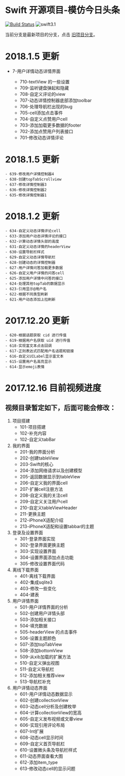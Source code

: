# Swift 开源项目-模仿今日头条

[![Build Status](https://travis-ci.org/hrscy/TodayNews.svg?branch=master)](https://travis-ci.org/hrscy/TodayNews) ![swift3.1](https://img.shields.io/badge/language-swift%204-orange.svg)

当前分支是最新项目的分支，点击 [旧项目分支](https://github.com/hrscy/TodayNews/tree/TodayNews-old)。



# 2018.1.5 更新
- 7-用户详情动态详情界面

    - 710-textView 的一些设置
    - 709-监听键盘弹起和隐藏
    - 708-自定义评论的view
    - 707-动态详情控制器底部添加toolbar
    - 706-处理导航栏出现的bug
    - 705-cell添加点击事件
    - 704-自定义点赞用户cell
    - 703-添加加载更多数据的footer
    - 702-添加点赞用户列表接口
    - 701-修改动态详情评论
    
# 2018.1.5 更新

    - 639-修改用户详情控制器4
    - 638-创建topTabScrollview
    - 637-修改详情控制器3
    - 636-修改详情控制器2
    - 635-修改详情控制器1

# 2018.1.2 更新

    - 634-自定义动态详情评论cell
    - 633-添加用户动态详情评论的接口
    - 632-计算动态详情头部的高度
    - 631-自定义动态详情的headerView
    - 630-设置导航栏样式
    - 629-自定义动态详情导航栏
    - 628-创建动态的详情控制器
    - 627-用户详情问答加载更多数据
    - 626-自定义用户详情的问答cell
    - 625-添加用户详情中问答的接口
    - 624-处理其他topTab的数据显示
    - 623-引用显示@用户名
    - 622-根据不同类型刷新
    - 621-用户动态添加上拉刷新

# 2017.12.20 更新

    - 620-根据话题获取 cid 进行传值
    - 619-根据用户名获取 uid 进行传值
    - 618-实现富文本点击回调
    - 617-正则表达式匹配用户名话题和链接
    - 616-自定义UILabel显示富文本
    - 615-设置用户名高亮显示
    - 614-显示emoji表情

# 2017.12.16 目前视频进度
## 视频目录暂定如下，后面可能会修改：

1. 项目搭建
   - 101-项目搭建
   - 102-补充内容
   - 102-自定义tabBar
2. 我的界面
   - 201-我的界面分析
   - 202-创建tableView
   - 203-Swift的核心
   - 204-添加网络请求以及创建模型
   - 205-返回数据显示到tableView
   - 206-自定义我的界面cell
   - 207-扩展cell注册方法
   - 208-自定义我的关注cell
   - 209-自定义关注用户cell
   - 210-自定义tableViewHeader
   - 211-更换主题
   - 212-iPhoneX适配介绍
   - 213-iPhoneX适配和设置tabbar的主题
3. 登录及设置界面
   - 301-登录界面实现
   - 302-登录界面更换主题
   - 303-实现设置界面
   - 304-设置界面添加点击功能
   - 305-修改设置界面代码
4. 离线下载界面
   - 401-离线下载界面
   - 402-集成sqlite3
   - 403-修改一些变化
   - 404-建表
5. 用户详情界面
   - 501-用户详情界面的分析
   - 502-创建用户详情头部
   - 503-添加相关接口
   - 504-填充数据
   - 505-headerView 的点击事件
   - 506-设置主题颜色
   - 507-添加topTabView
   - 508-添加bottomView
   - 509-从xib加载的扩展方法
   - 510-自定义弹出视图
   - 511-自定义导航栏
   - 512-添加相关推荐view
   - 513-导航栏补充
6. 用户详情动态界面
   - 601-用户详情动态数据显示
   - 602-创建collectionView
   - 603-动态cell分析及创建枚举
   - 604-计算collectionView的宽高
   - 605-自定义发布视频或文章view
   - 606-实现引用评论布局
   - 607-Int扩展
   - 608-动态cell显示时间
   - 609-自定义首页导航栏
   - 610-设置微头条及导航栏样式
   - 611-动态界面查看大图
   - 612-添加item_type
   - 613-修改动态cell的显示问题

